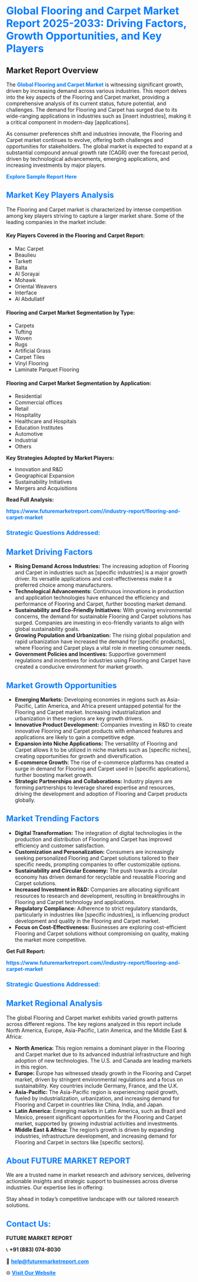 <h1 style="color: #007BFF;">Global Flooring and Carpet Market Report 2025-2033: Driving Factors, Growth Opportunities, and Key Players</h1>

<section id="overview">
<h2>Market Report Overview</h2>
<p>The <a href="https://www.futuremarketreport.com//industry-report/flooring-and-carpet-market" style="color: #007BFF; text-decoration: none;"><strong>Global Flooring and Carpet Market</strong></a> is witnessing significant growth, driven by increasing demand across various industries. This report delves into the key aspects of the Flooring and Carpet market, providing a comprehensive analysis of its current status, future potential, and challenges. The demand for Flooring and Carpet has surged due to its wide-ranging applications in industries such as [insert industries], making it a critical component in modern-day [applications].</p>
<p>As consumer preferences shift and industries innovate, the Flooring and Carpet market continues to evolve, offering both challenges and opportunities for stakeholders. The global market is expected to expand at a substantial compound annual growth rate (CAGR) over the forecast period, driven by technological advancements, emerging applications, and increasing investments by major players.</p>
</section>

<section id="overview">
<p><a href="https://www.futuremarketreport.com//request-sample/reportId=54328" style="color: #007BFF; text-decoration: none;"><strong>Explore Sample Report Here</strong></a></p>
</section>

<section id="key-players">
<h2 style="color: #007BFF;">Market Key Players Analysis</h2>
<p>The Flooring and Carpet market is characterized by intense competition among key players striving to capture a larger market share. Some of the leading companies in the market include:</p>
<h4>Key Players Covered in the Flooring and Carpet Report:</h4>
<ul><li>Mac Carpet</li><li>Beaulieu</li><li>Tarkett</li><li>Balta</li><li>Al Sorayai</li><li>Mohawk</li><li>Oriental Weavers</li><li>Interface</li><li>Al Abdullatif</li></ul>
<h4>Flooring and Carpet Market Segmentation by Type:</h4>
<ul><li>Carpets</li><li>Tufting</li><li>Woven</li><li>Rugs</li><li>Artificial Grass</li><li>Carpet Tiles</li><li>Vinyl Flooring</li><li>Laminate Parquet Flooring</li></ul>

<h4>Flooring and Carpet Market Segmentation by Application:</h4>
<ul><li>Residential</li><li>Commercial offices</li><li>Retail</li><li>Hospitality</li><li>Healthcare and Hospitals</li><li>Education Institutes</li><li>Automotive</li><li>Industrial</li><li>Others</li></ul>
<p><strong>Key Strategies Adopted by Market Players:</strong></p>
<ul>
<li>Innovation and R&D</li>
<li>Geographical Expansion</li>
<li>Sustainability Initiatives</li>
<li>Mergers and Acquisitions</li>
</ul>
</section>

<section>
<p><strong>Read Full Analysis: </strong></p><a href="https://www.futuremarketreport.com//industry-report/flooring-and-carpet-market" style="color: #007BFF; text-decoration: none;"><strong>https://www.futuremarketreport.com//industry-report/flooring-and-carpet-market</strong></a>
<h3 style="color: #007BFF;">Strategic Questions Addressed:</h3>
</section>

<section id="driving-factors">
<h2 style="color: #007BFF;">Market Driving Factors</h2>
<ul>
<li><strong>Rising Demand Across Industries:</strong> The increasing adoption of Flooring and Carpet in industries such as [specific industries] is a major growth driver. Its versatile applications and cost-effectiveness make it a preferred choice among manufacturers.</li>
<li><strong>Technological Advancements:</strong> Continuous innovations in production and application technologies have enhanced the efficiency and performance of Flooring and Carpet, further boosting market demand.</li>
<li><strong>Sustainability and Eco-Friendly Initiatives:</strong> With growing environmental concerns, the demand for sustainable Flooring and Carpet solutions has surged. Companies are investing in eco-friendly variants to align with global sustainability goals.</li>
<li><strong>Growing Population and Urbanization:</strong> The rising global population and rapid urbanization have increased the demand for [specific products], where Flooring and Carpet plays a vital role in meeting consumer needs.</li>
<li><strong>Government Policies and Incentives:</strong> Supportive government regulations and incentives for industries using Flooring and Carpet have created a conducive environment for market growth.</li>
</ul>
</section>

<section id="growth-opportunities">
<h2 style="color: #007BFF;">Market Growth Opportunities</h2>
<ul>
<li><strong>Emerging Markets:</strong> Developing economies in regions such as Asia-Pacific, Latin America, and Africa present untapped potential for the Flooring and Carpet market. Increasing industrialization and urbanization in these regions are key growth drivers.</li>
<li><strong>Innovative Product Development:</strong> Companies investing in R&D to create innovative Flooring and Carpet products with enhanced features and applications are likely to gain a competitive edge.</li>
<li><strong>Expansion into Niche Applications:</strong> The versatility of Flooring and Carpet allows it to be utilized in niche markets such as [specific niches], creating opportunities for growth and diversification.</li>
<li><strong>E-commerce Growth:</strong> The rise of e-commerce platforms has created a surge in demand for Flooring and Carpet used in [specific applications], further boosting market growth.</li>
<li><strong>Strategic Partnerships and Collaborations:</strong> Industry players are forming partnerships to leverage shared expertise and resources, driving the development and adoption of Flooring and Carpet products globally.</li>
</ul>
</section>

<section id="trending-factors">
<h2 style="color: #007BFF;">Market Trending Factors</h2>
<ul>
<li><strong>Digital Transformation:</strong> The integration of digital technologies in the production and distribution of Flooring and Carpet has improved efficiency and customer satisfaction.</li>
<li><strong>Customization and Personalization:</strong> Consumers are increasingly seeking personalized Flooring and Carpet solutions tailored to their specific needs, prompting companies to offer customizable options.</li>
<li><strong>Sustainability and Circular Economy:</strong> The push towards a circular economy has driven demand for recyclable and reusable Flooring and Carpet solutions.</li>
<li><strong>Increased Investment in R&D:</strong> Companies are allocating significant resources to research and development, resulting in breakthroughs in Flooring and Carpet technology and applications.</li>
<li><strong>Regulatory Compliance:</strong> Adherence to strict regulatory standards, particularly in industries like [specific industries], is influencing product development and quality in the Flooring and Carpet market.</li>
<li><strong>Focus on Cost-Effectiveness:</strong> Businesses are exploring cost-efficient Flooring and Carpet solutions without compromising on quality, making the market more competitive.</li>
</ul>
</section>

<section>
<p><strong>Get Full Report: </strong></p><a href="https://www.futuremarketreport.com//industry-report/flooring-and-carpet-market" style="color: #007BFF; text-decoration: none;"><strong>https://www.futuremarketreport.com//industry-report/flooring-and-carpet-market</strong></a>
<h3 style="color: #007BFF;">Strategic Questions Addressed:</h3>
</section>


<section id="regional-analysis">
<h2 style="color: #007BFF;">Market Regional Analysis</h2>
<p>The global Flooring and Carpet market exhibits varied growth patterns across different regions. The key regions analyzed in this report include North America, Europe, Asia-Pacific, Latin America, and the Middle East & Africa:</p>
<ul>
<li><strong>North America:</strong> This region remains a dominant player in the Flooring and Carpet market due to its advanced industrial infrastructure and high adoption of new technologies. The U.S. and Canada are leading markets in this region.</li>
<li><strong>Europe:</strong> Europe has witnessed steady growth in the Flooring and Carpet market, driven by stringent environmental regulations and a focus on sustainability. Key countries include Germany, France, and the U.K.</li>
<li><strong>Asia-Pacific:</strong> The Asia-Pacific region is experiencing rapid growth, fueled by industrialization, urbanization, and increasing demand for Flooring and Carpet in countries like China, India, and Japan.</li>
<li><strong>Latin America:</strong> Emerging markets in Latin America, such as Brazil and Mexico, present significant opportunities for the Flooring and Carpet market, supported by growing industrial activities and investments.</li>
<li><strong>Middle East & Africa:</strong> The region’s growth is driven by expanding industries, infrastructure development, and increasing demand for Flooring and Carpet in sectors like [specific sectors].</li>
</ul>
</section>

<footer>
<h2 style="color: #007BFF;">About FUTURE MARKET REPORT</h2>
<p>We are a trusted name in market research and advisory services, delivering actionable insights and strategic support to businesses across diverse industries. Our expertise lies in offering:</p>

<p>Stay ahead in today’s competitive landscape with our tailored research solutions.</p>

<h2 style="color: #007BFF;">Contact Us:</h2>
<p><strong>FUTURE MARKET REPORT</strong></p>
<p>📞 <strong>+91 (883) 074-8030</strong></p>
<p>📧 <strong><a href="mailto:help@futuremarketreport.com" style="color: #007BFF;">help@futuremarketreport.com</a></strong></p>
<p>🌐 <strong><a href="https://www.futuremarketreport.com/" style="color: #007BFF;">Visit Our Website</a></strong></p>
</footer>